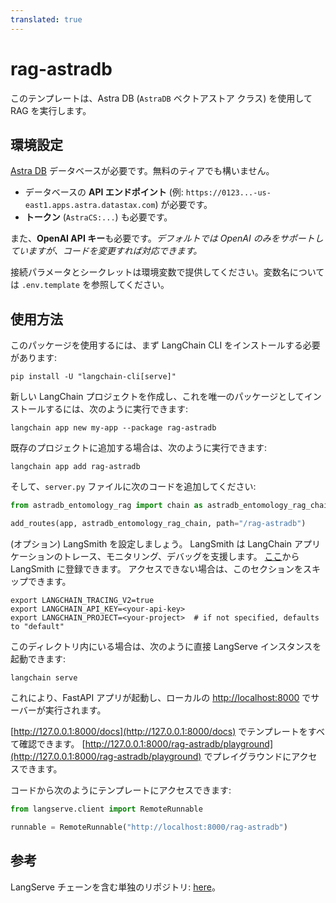 ```yaml
---
translated: true
---
```


# rag-astradb

このテンプレートは、Astra DB (`AstraDB` ベクトアストア クラス) を使用して RAG を実行します。

## 環境設定

[Astra DB](https://astra.datastax.com) データベースが必要です。無料のティアでも構いません。

- データベースの **API エンドポイント** (例: `https://0123...-us-east1.apps.astra.datastax.com`) が必要です。
- **トークン** (`AstraCS:...`) も必要です。

また、**OpenAI API キー**も必要です。_デフォルトでは OpenAI のみをサポートしていますが、コードを変更すれば対応できます。_

接続パラメータとシークレットは環境変数で提供してください。変数名については `.env.template` を参照してください。

## 使用方法

このパッケージを使用するには、まず LangChain CLI をインストールする必要があります:

```shell
pip install -U "langchain-cli[serve]"
```

新しい LangChain プロジェクトを作成し、これを唯一のパッケージとしてインストールするには、次のように実行できます:

```shell
langchain app new my-app --package rag-astradb
```

既存のプロジェクトに追加する場合は、次のように実行できます:

```shell
langchain app add rag-astradb
```

そして、`server.py` ファイルに次のコードを追加してください:

```python
from astradb_entomology_rag import chain as astradb_entomology_rag_chain

add_routes(app, astradb_entomology_rag_chain, path="/rag-astradb")
```

(オプション) LangSmith を設定しましょう。
LangSmith は LangChain アプリケーションのトレース、モニタリング、デバッグを支援します。
[ここ](https://smith.langchain.com/)から LangSmith に登録できます。
アクセスできない場合は、このセクションをスキップできます。

```shell
export LANGCHAIN_TRACING_V2=true
export LANGCHAIN_API_KEY=<your-api-key>
export LANGCHAIN_PROJECT=<your-project>  # if not specified, defaults to "default"
```

このディレクトリ内にいる場合は、次のように直接 LangServe インスタンスを起動できます:

```shell
langchain serve
```

これにより、FastAPI アプリが起動し、ローカルの [http://localhost:8000](http://localhost:8000) でサーバーが実行されます。

[http://127.0.0.1:8000/docs](http://127.0.0.1:8000/docs) でテンプレートをすべて確認できます。
[http://127.0.0.1:8000/rag-astradb/playground](http://127.0.0.1:8000/rag-astradb/playground) でプレイグラウンドにアクセスできます。

コードから次のようにテンプレートにアクセスできます:

```python
from langserve.client import RemoteRunnable

runnable = RemoteRunnable("http://localhost:8000/rag-astradb")
```

## 参考

LangServe チェーンを含む単独のリポジトリ: [here](https://github.com/hemidactylus/langserve_astradb_entomology_rag)。
